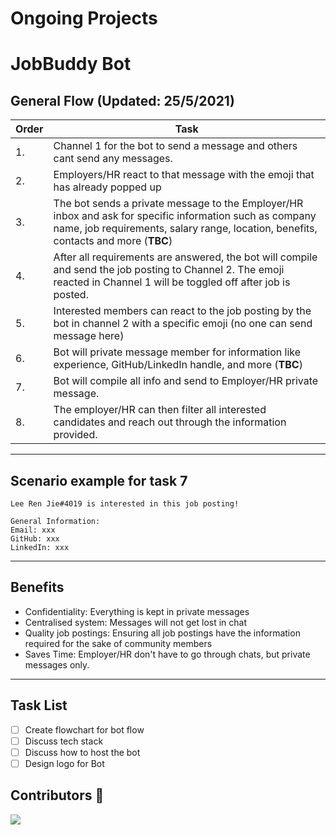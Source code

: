 # **Ongoing Projects**

# JobBuddy Bot
## **General Flow** (Updated: 25/5/2021)


|Order|Task|
| ----------- | ----------- |
| 1. | Channel 1 for the bot to send a message and others cant send any messages. |
| 2. | Employers/HR react to that message with the emoji that has already popped up |
| 3. | The bot sends a private message to the Employer/HR inbox and ask for specific information such as company name, job requirements, salary range, location, benefits, contacts and more (**TBC**)
| 4. | After all requirements are answered, the bot will compile and send the job posting to Channel 2. The emoji reacted in Channel 1 will be toggled off after job is posted. 
| 5. | Interested members can react to the job posting by the bot in channel 2 with a specific emoji (no one can send message here)
| 6. | Bot will private message member for information like experience, GitHub/LinkedIn handle, and more (**TBC**)
| 7. | Bot will compile all info and send to Employer/HR private message.
| 8. | The employer/HR can then filter all interested candidates and reach out through the information provided.

---
## **Scenario example for task 7**

```
Lee Ren Jie#4019 is interested in this job posting!

General Information:
Email: xxx
GitHub: xxx
LinkedIn: xxx
```
---

## **Benefits**

- Confidentiality: Everything is kept in private messages
- Centralised system: Messages will not get lost in chat
- Quality job postings: Ensuring all job postings have the information required for the sake of community members
- Saves Time: Employer/HR don't have to go through chats, but private messages only. 
---
 ## **Task List**
- [ ] Create flowchart for bot flow
- [ ] Discuss tech stack
- [ ] Discuss how to host the bot
- [ ] Design logo for Bot

## Contributors 🌟

<a href="https://github.com/CodenCommunity/JobBuddy/graphs/contributors">
  <img src="https://contrib.rocks/image?repo=CodenCommunity/JobBuddy" />
</a>
